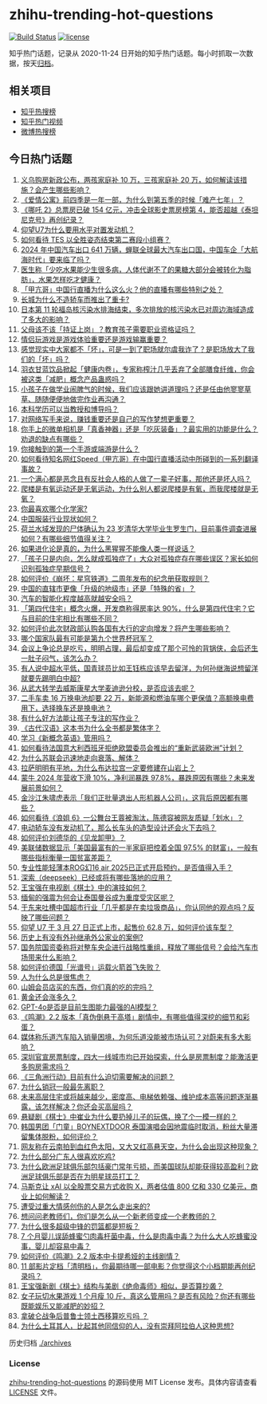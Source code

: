 # zhihu-trending-hot-questions

[![Build Status](https://github.com/justjavac/zhihu-trending-hot-questions/workflows/ci/badge.svg?branch=master)](https://github.com/justjavac/zhihu-trending-hot-questions/actions)
[![license](https://img.shields.io/github/license/justjavac/zhihu-trending-hot-questions)](https://github.com/justjavac/zhihu-trending-hot-questions/blob/master/LICENSE)

知乎热门话题，记录从 2020-11-24
日开始的知乎热门话题。每小时抓取一次数据，按天[归档](./archives)。

## 相关项目

- [知乎热搜榜](https://github.com/justjavac/zhihu-trending-top-search)
- [知乎热门视频](https://github.com/justjavac/zhihu-trending-hot-video)
- [微博热搜榜](https://github.com/justjavac/weibo-trending-hot-search)

## 今日热门话题

<!-- BEGIN -->
<!-- 最后更新时间 Mon Mar 31 2025 12:26:08 GMT+0800 (China Standard Time) -->

1. [义乌购房新政公布，两孩家庭补 10 万，三孩家庭补 20 万，如何解读该措施？会产生哪些影响？](https://www.zhihu.com/question/1888989427281417700)
1. [《爱情公寓》前四季是一年一部，为什么到第五季的时候「难产七年」？](https://www.zhihu.com/question/573412793)
1. [《哪吒 2》总票房已破 154 亿元，冲击全球影史票房榜第 4，能否超越《泰坦尼克号》再创纪录？](https://www.zhihu.com/question/1889380471143622700)
1. [仰望U7为什么要用水平对置发动机？](https://www.zhihu.com/question/1888917465922240500)
1. [如何看待 TES 以全胜姿态结束第二赛段小组赛？](https://www.zhihu.com/question/1889440394623834000)
1. [2024 年中国汽车出口 641 万辆，蝉联全球最大汽车出口国，中国车企「大航海时代」要来临了吗？](https://www.zhihu.com/question/9646902541)
1. [医生称「少吃水果能少生很多病，人体代谢不了的果糖大部分会被转化为脂肪」，水果怎样吃才健康？](https://www.zhihu.com/question/1889246779540726000)
1. [「甲亢哥」中国行直播为什么这么火？他的直播有哪些特别之处？](https://www.zhihu.com/question/1889262102717358600)
1. [长城为什么不造轿车而推出了重卡?](https://www.zhihu.com/question/1888738951449265000)
1. [日本第 11 轮福岛核污染水排海结束，多次排放的核污染水已对周边海域造成了多大的影响？](https://www.zhihu.com/question/1889766850449074000)
1. [父母该不该「持证上岗」？教育孩子需要职业资格证吗？](https://www.zhihu.com/question/1888518611984949200)
1. [情侣玩游戏是游戏体验重要还是游戏输赢重要？](https://www.zhihu.com/question/435621282)
1. [感觉现实中大家都不「坏」，可是一到了职场就尔虞我诈了？是职场放大了我们的「坏」吗？](https://www.zhihu.com/question/1889569113250178600)
1. [羽衣甘蓝饮品掀起「健康内卷」，专家称榨汁几乎丢弃了全部膳食纤维，你会被这类「减肥」概念产品蛊惑吗？](https://www.zhihu.com/question/15754343665)
1. [小孩子在做学业闹脾气的时候，我们应该跟她讲道理吗？还是任由他寥寥草草、随随便便地做完作业再沟通？](https://www.zhihu.com/question/1887770643912692500)
1. [本科学历可以当教授和博导吗？](https://www.zhihu.com/question/9097357917)
1. [对网络写手来说，赚钱重要还是自己的写作梦想更重要？](https://www.zhihu.com/question/15514185053)
1. [你手上的微单相机是「真香神器」还是「吃灰装备」？最实用的功能是什么？劝退的缺点有哪些？](https://www.zhihu.com/question/1888613285080851700)
1. [你接触到的第一个手游或端游是什么？](https://www.zhihu.com/question/1888562987444447000)
1. [如何看待知名网红Speed（甲亢哥）在中国行直播活动中所碰到的一系列翻译事故？](https://www.zhihu.com/question/1889151906678538800)
1. [一个满心都是恶念且有反社会人格的人做了一辈子好事，那他还是坏人吗？](https://www.zhihu.com/question/1887527049872262000)
1. [爬楼是有氧运动还是无氧运动，为什么别人都说爬楼是有氧，而我爬楼就是无氧？](https://www.zhihu.com/question/1887796190965391600)
1. [你最喜欢哪个化学家?](https://www.zhihu.com/question/638338096)
1. [中国服装行业现状如何？](https://www.zhihu.com/question/65799221)
1. [荷兰水域发现的尸体确认为 23 岁清华大学毕业生罗生门，目前事件调查进展如何？有哪些细节值得关注？](https://www.zhihu.com/question/1889340664812131800)
1. [如果进化论是真的，为什么黑猩猩不能像人类一样说话？](https://www.zhihu.com/question/628248373)
1. [「孩子只是内向，怎么就成孤独症了」大众对孤独症存在哪些误区？家长如何识别孤独症早期信号？](https://www.zhihu.com/question/15679048979)
1. [如何评价《崩坏：星穹铁道》二周年发布的纪念册获取规则？](https://www.zhihu.com/question/1889662884390338800)
1. [中国的直辖市更像「升级的地级市」还是「特殊的省」？](https://www.zhihu.com/question/651228594)
1. [汽车的智能化程度越高就越安全吗？](https://www.zhihu.com/question/647706583)
1. [「第四代住宅」概念火爆，开发商称得房率达 90%，什么是第四代住宅？它与目前的住宅相比有哪些不同？](https://www.zhihu.com/question/1889946102846939100)
1. [如何评价此次财政部认购各国有大行的定向增发？将产生哪些影响？](https://www.zhihu.com/question/1889716077090559200)
1. [哪个国家队最有可能是第九个世界杯冠军？](https://www.zhihu.com/question/622947332)
1. [会议上争论总是吃亏，明明占理，最后却变成了那个可怜的背锅侠，会后还生一肚子闷气，该怎么办？](https://www.zhihu.com/question/1888876903370310000)
1. [有人说中超水平低，国青球员比如王钰栋应该早去留洋，为何孙继海说想留洋就要先踢明白中超?](https://www.zhihu.com/question/1889404259486901000)
1. [从武大转学去威斯康星大学麦迪逊分校，是否应该去呢？](https://www.zhihu.com/question/598396213)
1. [二手车卖 16 万换电池却要 22 万，新能源和燃油车哪个更保值？高额换电费用下，选择换车还是换电池？](https://www.zhihu.com/question/15739101027)
1. [有什么好方法能让孩子专注的写作业？](https://www.zhihu.com/question/1888898157460558000)
1. [《古代汉语》这本书为什么全书都是繁体字？](https://www.zhihu.com/question/1888184914517682000)
1. [学习《新概念英语》管用吗？](https://www.zhihu.com/question/321632002)
1. [如何看待法国意大利西班牙拒绝欧盟委员会推出的“重新武装欧洲”计划？](https://www.zhihu.com/question/1888825750532121300)
1. [为什么苏联会迅速地走向衰落、解体？](https://www.zhihu.com/question/10755877653)
1. [拉萨明明有平地，为什么布达拉宫一定要修建在山岩上？](https://www.zhihu.com/question/780333510)
1. [蒙牛 2024 年营收下滑 10%，净利润暴跌 97.8%，暴跌原因有哪些？未来发展前景如何？](https://www.zhihu.com/question/1888977977565479400)
1. [金沙江朱啸虎表示「我们正批量退出人形机器人公司」，这背后原因都有哪些？](https://www.zhihu.com/question/1889331007041291000)
1. [如何看待《浪姐 6》一公舞台王蓉被淘汰，陈德容被网友质疑「划水」？](https://www.zhihu.com/question/1888997148630185200)
1. [电动轿车没有发动机了，那么长车头的造型设计还会火下去吗？](https://www.zhihu.com/question/662461961)
1. [如何评价刘德华的《见龙卸甲》？](https://www.zhihu.com/question/25398116)
1. [美联储数据显示「美国最富有的一半家庭把控着全国 97.5% 的财富」，一般有哪些指标衡量一国贫富差距？](https://www.zhihu.com/question/1888542984687022300)
1. [专业性能轻薄本ROG幻16 air 2025已正式开启预约，是否值得入手？](https://www.zhihu.com/question/1888908515629827300)
1. [深索（deepseek）已经或将有哪些落地的应用？](https://www.zhihu.com/question/11502468866)
1. [王宝强在电视剧《棋士》中的演技如何？](https://www.zhihu.com/question/15721932184)
1. [缅甸的强震为何会让泰国曼谷成为重度受灾区呢？](https://www.zhihu.com/question/1889429620408951800)
1. [于东来吐槽中国超市行业「几乎都是在卖垃圾商品」，你认同他的观点吗？反映了哪些问题？](https://www.zhihu.com/question/1889390951400699400)
1. [仰望 U7 于 3 月 27 日正式上市，起售价 62.8 万，如何评价该车型？](https://www.zhihu.com/question/1888699890990818800)
1. [历史上有没有外孙继承外公家业的案例?](https://www.zhihu.com/question/15549460702)
1. [国务院国资委称将对整车央企进行战略性重组，释放了哪些信号？会给汽车市场带来什么影响？](https://www.zhihu.com/question/1889448017196705800)
1. [如何评价德国「光谱号」运载火箭首飞失败？](https://www.zhihu.com/question/1889750659986879700)
1. [人为什么总是很焦虑？](https://www.zhihu.com/question/7944454486)
1. [山姆会员店买的东西，你们真的吃的完吗？](https://www.zhihu.com/question/493148917)
1. [黄金还会涨多久？](https://www.zhihu.com/question/15339566033)
1. [GPT-4o是否是目前生图能力最强的AI模型？](https://www.zhihu.com/question/656589804)
1. [《鸣潮》2.2 版本「真伪倒悬于高塔」剧情中，有哪些值得深挖的细节和彩蛋？](https://www.zhihu.com/question/15750033965)
1. [媒体称乐道汽车陷入销量困境，为何乐道没能被市场认可？对蔚来有多大影响？](https://www.zhihu.com/question/13683616138)
1. [深圳官宣房票制度，四大一线城市均已开始探索，什么是房票制度？能激活更多购房需求吗？](https://www.zhihu.com/question/1888719532350207200)
1. [《三角洲行动》目前有什么迫切需要解决的问题？](https://www.zhihu.com/question/1886747112609395500)
1. [为什么销冠一般最先离职？](https://www.zhihu.com/question/11744499028)
1. [未来高层住宅或将越来越少，密度高、电梯依赖强、维护成本高等问题逐渐暴露，该怎样解决？你还会买高层吗？](https://www.zhihu.com/question/1889222967541590000)
1. [悬疑剧《棋士》中崔业为什么要扔掉儿子的玩偶，换了个一模一样的？](https://www.zhihu.com/question/15722109276)
1. [韩国男团「门童」BOYNEXTDOOR 泰国演唱会因地震临时取消，粉丝大量滞留集体脱粉，如何评价？](https://www.zhihu.com/question/1889119847876642000)
1. [网友称在云南拍到血红色太阳，又大又红高悬天空，为什么会出现这种现象？](https://www.zhihu.com/question/1889452301372057000)
1. [为什么部分广东人很喜欢吃鸡?](https://www.zhihu.com/question/371215941)
1. [为什么欧洲足球俱乐部包括豪门常年亏损，而美国球队却能获得较高盈利？欧洲足球俱乐部是否在为明星球员打工？](https://www.zhihu.com/question/6604152135)
1. [马斯克让 xAI 以全股票交易方式收购 X，两者估值 800 亿和 330 亿美元，商业上如何解读？](https://www.zhihu.com/question/1889249785359348200)
1. [遭受过重大情感创伤的人是怎么走出来的?](https://www.zhihu.com/question/418722454)
1. [想问问老教师们，你们是怎么从一个新老师变成一个老教师的？](https://www.zhihu.com/question/13264197282)
1. [为什么很多超级中锋的罚篮都是短板？](https://www.zhihu.com/question/20634030)
1. [7 个月婴儿误舔蜂蜜勺肉毒杆菌中毒，什么是肉毒中毒？为什么大人吃蜂蜜没事，婴儿却容易中毒？](https://www.zhihu.com/question/15755244666)
1. [如何评价《鸣潮》2.2 版本中卡提希娅的主线剧情？](https://www.zhihu.com/question/1888553119216035600)
1. [11 部影片定档「清明档」，你最期待哪一部电影？你觉得这个小档期能再创纪录吗？](https://www.zhihu.com/question/15654193174)
1. [王宝强新剧《棋士》结构与美剧《绝命毒师》相似，是否算抄袭？](https://www.zhihu.com/question/1888624416184854300)
1. [女子玩切水果游戏 1 个月瘦 10 斤，真这么管用吗？是否有风险？你还有哪些既能娱乐又能减肥的妙招？](https://www.zhihu.com/question/1888892618320082700)
1. [拿破仑战争后普鲁士领土西移算吃亏吗 ？](https://www.zhihu.com/question/621414025)
1. [为什么土耳其人，比起其他同信仰的人，没有崇拜阿拉伯人这种思想?](https://www.zhihu.com/question/11730241594)

<!-- END -->

历史归档 [./archives](./archives)

### License

[zhihu-trending-hot-questions](https://github.com/justjavac/zhihu-trending-hot-questions)
的源码使用 MIT License 发布。具体内容请查看 [LICENSE](./LICENSE) 文件。
